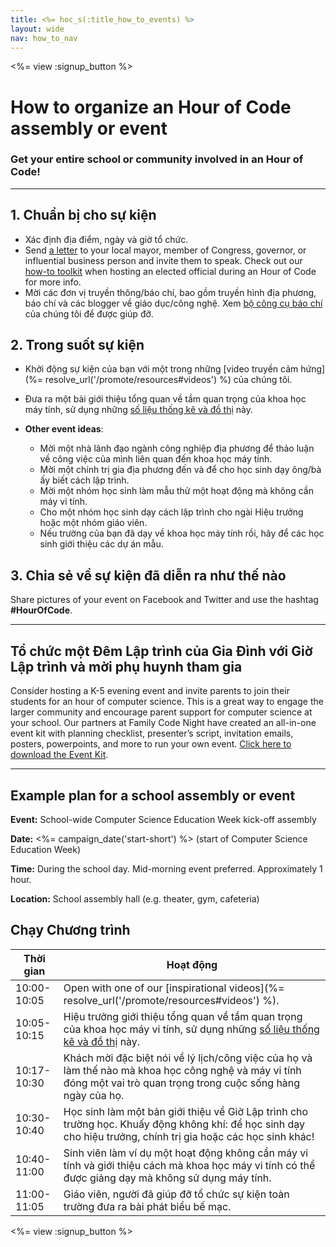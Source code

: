 ```yaml
---
title: <%= hoc_s(:title_how_to_events) %>
layout: wide
nav: how_to_nav
---
```

<%= view :signup_button %>

# How to organize an Hour of Code assembly or event

### Get your entire school or community involved in an Hour of Code!

* * *

## 1. Chuẩn bị cho sự kiện

- Xác định địa điểm, ngày và giờ tổ chức.
- Send [a letter](https://hourofcode.com/promote/resources#sample-emails) to your local mayor, member of Congress, governor, or influential business person and invite them to speak. Check out our [how-to toolkit](%=localized_file('/files/elected-official.pdf')%) when hosting an elected official during an Hour of Code for more info.
- Mời các đơn vị truyền thông/báo chí, bao gồm truyền hình địa phương, báo chí và các blogger về giáo dục/công nghệ. Xem [ bộ công cụ báo chí ](<%= hoc_uri('/resources/press-kit') %>) của chúng tôi để được giúp đỡ.

## 2. Trong suốt sự kiện

- Khởi động sự kiện của bạn với một trong những [video truyền cảm hứng](%= resolve_url('/promote/resources#videos') %) của chúng tôi.
- Đưa ra một bài giới thiệu tổng quan về tầm quan trọng của khoa học máy tính, sử dụng những [ số liệu thống kê và đồ thị](<%= hoc_uri('/resources/stats') %>) này.   
      
    
- **Other event ideas**: 
    - Mời một nhà lãnh đạo ngành công nghiệp địa phương để thảo luận về công việc của mình liên quan đến khoa học máy tính.
    - Mời một chính trị gia địa phương đến và để cho học sinh dạy ông/bà ấy biết cách lập trình.
    - Mời một nhóm học sinh làm mẫu thử một hoạt động mà không cần máy vi tính.
    - Cho một nhóm học sinh dạy cách lập trình cho ngài Hiệu trưởng hoặc một nhóm giáo viên.
    - Nếu trường của bạn đã dạy về khoa học máy tính rồi, hãy để các học sinh giới thiệu các dự án mẫu.

## 3. Chia sẻ về sự kiện đã diễn ra như thế nào

Share pictures of your event on Facebook and Twitter and use the hashtag **#HourOfCode**.

* * *

## Tổ chức một Đêm Lập trình của Gia Đình với Giờ Lập trình và mời phụ huynh tham gia

Consider hosting a K-5 evening event and invite parents to join their students for an hour of computer science. This is a great way to engage the larger community and encourage parent support for computer science at your school. Our partners at Family Code Night have created an all-in-one event kit with planning checklist, presenter’s script, invitation emails, posters, powerpoints, and more to run your own event. [Click here to download the Event Kit](http://www.familycodenight.org/DownloadCodeDotOrg.html).

* * *

## Example plan for a school assembly or event

**Event:** School-wide Computer Science Education Week kick-off assembly

**Date:** <%= campaign_date('start-short') %> (start of Computer Science Education Week)

**Time:** During the school day. Mid-morning event preferred. Approximately 1 hour.

**Location:** School assembly hall (e.g. theater, gym, cafeteria)

## Chạy Chương trình

| Thời gian   | Hoạt động                                                                                                                                                            |
| ----------- | -------------------------------------------------------------------------------------------------------------------------------------------------------------------- |
| 10:00-10:05 | Open with one of our [inspirational videos](%= resolve_url('/promote/resources#videos') %).                                                                          |
| 10:05-10:15 | Hiệu trưởng giới thiệu tổng quan về tầm quan trọng của khoa học máy vi tính, sử dụng những [ số liệu thống kê và đồ thị](<%= hoc_uri('/resources/stats') %>) này.   |
| 10:17-10:30 | Khách mời đặc biệt nói về lý lịch/công việc của họ và làm thế nào mà khoa học công nghệ và máy vi tính đóng một vai trò quan trọng trong cuộc sống hàng ngày của họ. |
| 10:30-10:40 | Học sinh làm một bản giới thiệu về Giờ Lập trình cho trường học. Khuấy động không khí: để học sinh dạy cho hiệu trưởng, chính trị gia hoặc các học sinh khác!        |
| 10:40-11:00 | Sinh viên làm ví dụ một hoạt động không cần máy vi tính và giới thiệu cách mà khoa học máy vi tính có thể được giảng dạy mà không sử dụng máy tính.                  |
| 11:00-11:05 | Giáo viên, người đã giúp đỡ tổ chức sự kiện toàn trường đưa ra bài phát biểu bế mạc.                                                                                 |

<%= view :signup_button %>